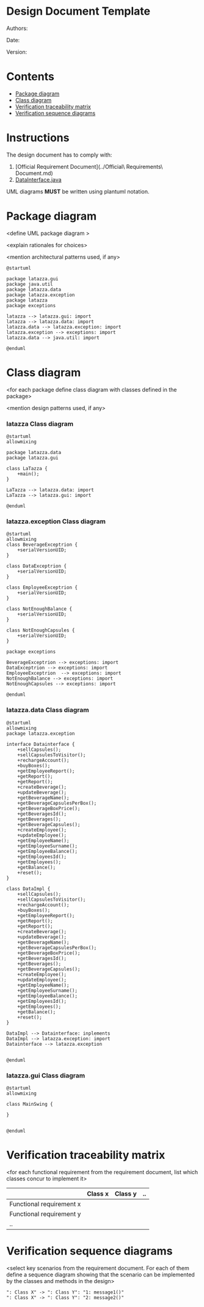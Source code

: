 # Design Document Template

Authors:

Date:

Version:

# Contents

- [Package diagram](#package-diagram)
- [Class diagram](#class-diagram)
- [Verification traceability matrix](#verification-traceability-matrix)
- [Verification sequence diagrams](#verification-sequence-diagrams)

# Instructions

The design document has to comply with:
1. [Official Requirement Document](../Official\ Requirements\ Document.md)
2. [DataInterface.java](../src/main/java/it/polito/latazza/data/DataInterface.java)

UML diagrams **MUST** be written using plantuml notation.

# Package diagram

\<define UML package diagram >

\<explain rationales for choices> 

\<mention architectural patterns used, if any>

```plantuml
@startuml

package latazza.gui
package java.util
package latazza.data
package latazza.exception
package latazza
package exceptions

latazza --> latazza.gui: import
latazza --> latazza.data: import
latazza.data --> latazza.exception: import
latazza.exception --> exceptions: import
latazza.data --> java.util: import

@enduml
```


# Class diagram

\<for each package define class diagram with classes defined in the package>

\<mention design patterns used, if any>

### latazza Class diagram

```plantuml
@startuml
allowmixing

package latazza.data
package latazza.gui

class LaTazza {
    +main();
}

LaTazza --> latazza.data: import
LaTazza --> latazza.gui: import

@enduml
```
### latazza.exception Class diagram

```plantuml
@startuml
allowmixing
class BeverageExceptrion {
    +serialVersionUID;
}

class DataExceptrion {
    +serialVersionUID;
}

class EmployeeExceptrion {
    +serialVersionUID;
}

class NotEnoughBalance {
    +serialVersionUID;
}

class NotEnoughCapsules {
    +serialVersionUID;
}

package exceptions

BeverageExceptrion --> exceptions: import
DataExceptrion --> exceptions: import
EmployeeExceptrion  --> exceptions: import
NotEnoughBalance --> exceptions: import
NotEnoughCapsules --> exceptions: import

@enduml
```

### latazza.data Class diagram

```plantuml
@startuml
allowmixing
package latazza.exception

interface Datainterface {
    +sellCapsules();
    +sellCapsulesToVisitor();
    +rechargeAccount();
    +buyBoxes();
    +getEmployeeReport();
    +getReport();
    +getReport();
    +createBeverage();
    +updateBeverage();
    +getBeverageName();
    +getBeverageCapsulesPerBox();
    +getBeverageBoxPrice();
    +getBeveragesId();
    +getBeverages();
    +getBeverageCapsules();
    +createEmployee();
    +updateEmployee();
    +getEmployeeName();
    +getEmployeeSurname();
    +getEmployeeBalance();
    +getEmployeesId();
    +getEmployees();
    +getBalance();
    +reset();
}

class DataImpl {
    +sellCapsules();
    +sellCapsulesToVisitor();
    +rechargeAccount();
    +buyBoxes();
    +getEmployeeReport();
    +getReport();
    +getReport();
    +createBeverage();
    +updateBeverage();
    +getBeverageName();
    +getBeverageCapsulesPerBox();
    +getBeverageBoxPrice();
    +getBeveragesId();
    +getBeverages();
    +getBeverageCapsules();
    +createEmployee();
    +updateEmployee();
    +getEmployeeName();
    +getEmployeeSurname();
    +getEmployeeBalance();
    +getEmployeesId();
    +getEmployees();
    +getBalance();
    +reset();
}

DataImpl --> Datainterface: inplements
DataImpl --> latazza.exception: import
Datainterface --> latazza.exception


@enduml
```


### latazza.gui Class diagram

```plantuml
@startuml
allowmixing

class MainSwing {

}


@enduml
```


# Verification traceability matrix

\<for each functional requirement from the requirement document, list which classes concur to implement it>


|  | Class x | Class y  | .. |
| ------------- |:-------------:| -----:| -----:|
| Functional requirement x  |  |  | |
| Functional requirement y  |  |  | |
| .. |  |  | |

# Verification sequence diagrams 
\<select key scenarios from the requirement document. For each of them define a sequence diagram showing that the scenario can be implemented by the classes and methods in the design>

```plantuml
": Class X" -> ": Class Y": "1: message1()"
": Class X" -> ": Class Y": "2: message2()"
```